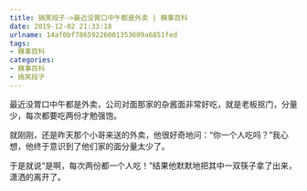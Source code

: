 ```yaml
---
title: 搞笑段子->最近没胃口中午都是外卖 | 糗事百科
date: 2019-12-02 21:33:18
urlname: 14af0bf78659226001353609a6851fed
tags: 
- 糗事百科
categories:
- 糗事百科
- 搞笑段子
---
```

最近没胃口中午都是外卖，公司对面那家的杂酱面非常好吃，就是老板抠门，分量少，每次都要吃两份才勉强饱。

就刚刚，还是昨天那个小哥来送的外卖，他很好奇地问：“你一个人吃吗？”我心想，他终于意识到了他们家的面分量太少了。

于是就说“是啊，每次两份都一个人吃！”结果他默默地把其中一双筷子拿了出来，潇洒的离开了。


